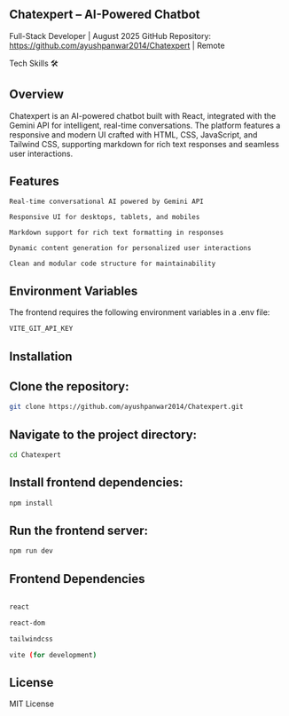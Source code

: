 ## Chatexpert – AI-Powered Chatbot

Full-Stack Developer | August 2025
GitHub Repository: https://github.com/ayushpanwar2014/Chatexpert | Remote



Tech Skills 🛠️









## Overview

Chatexpert is an AI-powered chatbot built with React, integrated with the Gemini API for intelligent, real-time conversations. The platform features a responsive and modern UI crafted with HTML, CSS, JavaScript, and Tailwind CSS, supporting markdown for rich text responses and seamless user interactions.



## Features
````bahs
Real-time conversational AI powered by Gemini API

Responsive UI for desktops, tablets, and mobiles

Markdown support for rich text formatting in responses

Dynamic content generation for personalized user interactions

Clean and modular code structure for maintainability
````

## Environment Variables

The frontend requires the following environment variables in a .env file:
```bash
VITE_GIT_API_KEY
````
## Installation


## Clone the repository:
````bash
git clone https://github.com/ayushpanwar2014/Chatexpert.git

````



## Navigate to the project directory:
````bash
cd Chatexpert

````



## Install frontend dependencies:
````bash
npm install
````




## Run the frontend server:
````bash
npm run dev
````


## Frontend Dependencies
````bash

react

react-dom

tailwindcss

vite (for development)

````

## License

MIT License
